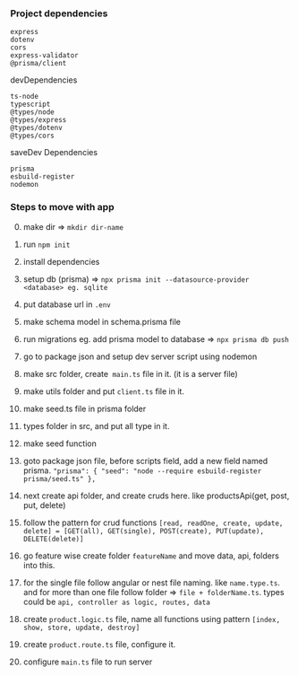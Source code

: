 ### Project dependencies
```
express
dotenv
cors
express-validator
@prisma/client

```

devDependencies
```
ts-node
typescript
@types/node
@types/express
@types/dotenv
@types/cors
```

saveDev Dependencies
```
prisma
esbuild-register
nodemon
```

### Steps to move with app
0. make dir => `mkdir dir-name`
1. run `npm init` 
2. install dependencies
3. setup db (prisma) => `npx prisma init --datasource-provider <database> eg. sqlite`
4. put database url in `.env `
5. make schema model in schema.prisma file
6. run migrations eg. add prisma model to database => `npx prisma db push`
7. go to package json and setup dev server script using nodemon
8. make src folder, create` main.ts` file in it. (it is a server file)
9. make utils folder and put `client.ts` file in it.
10. make seed.ts file in prisma folder
11. types folder in src, and put all type in it. 
12. make seed function
13. goto package json file, before scripts field, add a new field named prisma. `"prisma": {
    "seed": "node --require esbuild-register prisma/seed.ts"
  },`

14. next create api folder, and create cruds here. like productsApi(get, post, put, delete)
15. follow the pattern for crud functions  `[read, readOne, create, update, delete] = [GET(all), GET(single), POST(create), PUT(update), DELETE(delete)]`
16. go feature wise create folder `featureName` and move data, api, folders into this. 
17. for the single file follow angular or nest file naming. like `name.type.ts`. and for more than one file follow folder => `file + folderName.ts`. types could be `api, controller as logic, routes, data`
18. create `product.logic.ts` file, name all functions using pattern `[index, show, store, update, destroy]`
19. create `product.route.ts` file, configure it.
20. configure `main.ts` file to run server

